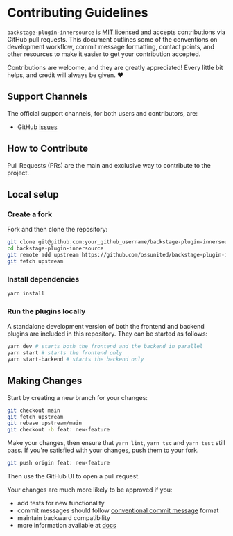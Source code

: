 # Contributing Guidelines

`backstage-plugin-innersource` is [MIT licensed](LICENSE) and accepts contributions via
GitHub pull requests. This document outlines some of the conventions on
development workflow, commit message formatting, contact points, and other
resources to make it easier to get your contribution accepted.

Contributions are welcome, and they are greatly appreciated! Every little bit helps, and credit will always be given. ❤️

## Support Channels

The official support channels, for both users and contributors, are:

- GitHub [issues](https://github.com/ossunited/backstage-plugin-innersource/issues)

## How to Contribute

Pull Requests (PRs) are the main and exclusive way to contribute to the project.

## Local setup

### Create a fork

Fork and then clone the repository:

```sh
git clone git@github.com:your_github_username/backstage-plugin-innersource.git
cd backstage-plugin-innersource
git remote add upstream https://github.com/ossunited/backstage-plugin-innersource.git
git fetch upstream
```

### Install dependencies

```sh
yarn install
```

### Run the plugins locally

A standalone development version of both the frontend and backend plugins are included in this repository.
They can be started as follows:

```sh
yarn dev # starts both the frontend and the backend in parallel
yarn start # starts the frontend only
yarn start-backend # starts the backend only
```

## Making Changes

Start by creating a new branch for your changes:

```sh
git checkout main
git fetch upstream
git rebase upstream/main
git checkout -b feat: new-feature
```

Make your changes, then ensure that `yarn lint`, `yarn tsc` and `yarn test` still pass. If you're satisfied with your changes, push them to your fork.

```sh
git push origin feat: new-feature
```

Then use the GitHub UI to open a pull request.

Your changes are much more likely to be approved if you:

- add tests for new functionality
- commit messages should follow [conventional commit message](https://www.conventionalcommits.org/en/v1.0.0/) format
- maintain backward compatibility
- more information available at [docs](docs)
